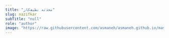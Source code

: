 ```yaml
--- 
title: "محدثه نظیف‌کار" 
slug: nazifkar 
subTitle: "null" 
role: "author" 
image: "https://raw.githubusercontent.com/asmaneh/asmaneh.github.io/master/assets/img/authors/nazifkar.jfif" 
--- 
```

